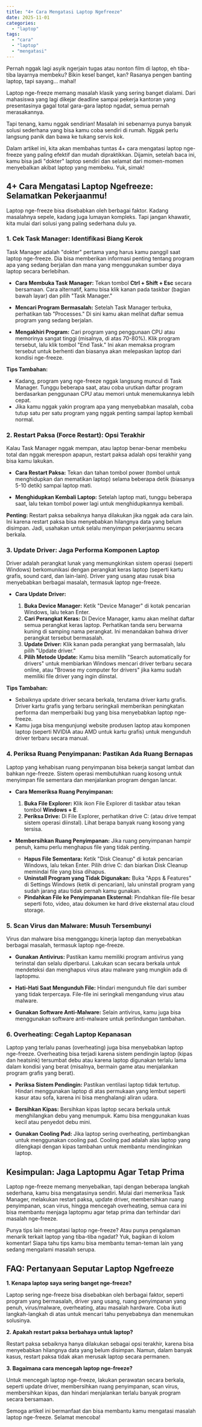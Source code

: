 ```yaml
---
title: "4+ Cara Mengatasi Laptop Ngefreeze"
date: 2025-11-01
categories: 
  - "laptop"
tags: 
  - "cara"
  - "laptop"
  - "mengatasi"
---
```


Pernah nggak lagi asyik ngerjain tugas atau nonton film di laptop, eh tiba-tiba layarnya membeku? Bikin kesel banget, kan? Rasanya pengen banting laptop, tapi sayang... mahal!

Laptop nge-freeze memang masalah klasik yang sering banget dialami. Dari mahasiswa yang lagi dikejar deadline sampai pekerja kantoran yang presentasinya gagal total gara-gara laptop ngadat, semua pernah merasakannya.

Tapi tenang, kamu nggak sendirian! Masalah ini sebenarnya punya banyak solusi sederhana yang bisa kamu coba sendiri di rumah. Nggak perlu langsung panik dan bawa ke tukang servis kok.

Dalam artikel ini, kita akan membahas tuntas 4+ cara mengatasi laptop nge-freeze yang paling efektif dan mudah dipraktikkan. Dijamin, setelah baca ini, kamu bisa jadi "dokter" laptop sendiri dan selamat dari momen-momen menyebalkan akibat laptop yang membeku. Yuk, simak!

## 4+ Cara Mengatasi Laptop Ngefreeze: Selamatkan Pekerjaanmu!

Laptop nge-freeze bisa disebabkan oleh berbagai faktor. Kadang masalahnya sepele, kadang juga lumayan kompleks. Tapi jangan khawatir, kita mulai dari solusi yang paling sederhana dulu ya.

### 1\. Cek Task Manager: Identifikasi Biang Kerok

Task Manager adalah "dokter" pertama yang harus kamu panggil saat laptop nge-freeze. Dia bisa memberikan informasi penting tentang program apa yang sedang berjalan dan mana yang menggunakan sumber daya laptop secara berlebihan.

- **Cara Membuka Task Manager:** Tekan tombol **Ctrl + Shift + Esc** secara bersamaan. Cara alternatif, kamu bisa klik kanan pada taskbar (bagian bawah layar) dan pilih "Task Manager."
    
- **Mencari Program Bermasalah:** Setelah Task Manager terbuka, perhatikan tab "Processes." Di sini kamu akan melihat daftar semua program yang sedang berjalan.
    
- **Mengakhiri Program:** Cari program yang penggunaan CPU atau memorinya sangat tinggi (misalnya, di atas 70-80%). Klik program tersebut, lalu klik tombol "End Task." Ini akan memaksa program tersebut untuk berhenti dan biasanya akan melepaskan laptop dari kondisi nge-freeze.
    

**Tips Tambahan:**

- Kadang, program yang nge-freeze nggak langsung muncul di Task Manager. Tunggu beberapa saat, atau coba urutkan daftar program berdasarkan penggunaan CPU atau memori untuk menemukannya lebih cepat.
- Jika kamu nggak yakin program apa yang menyebabkan masalah, coba tutup satu per satu program yang nggak penting sampai laptop kembali normal.

### 2\. Restart Paksa (Force Restart): Opsi Terakhir

Kalau Task Manager nggak mempan, atau laptop benar-benar membeku total dan nggak merespon apapun, restart paksa adalah opsi terakhir yang bisa kamu lakukan.

- **Cara Restart Paksa:** Tekan dan tahan tombol power (tombol untuk menghidupkan dan mematikan laptop) selama beberapa detik (biasanya 5-10 detik) sampai laptop mati.
    
- **Menghidupkan Kembali Laptop:** Setelah laptop mati, tunggu beberapa saat, lalu tekan tombol power lagi untuk menghidupkannya kembali.
    

**Penting:** Restart paksa sebaiknya hanya dilakukan jika nggak ada cara lain. Ini karena restart paksa bisa menyebabkan hilangnya data yang belum disimpan. Jadi, usahakan untuk selalu menyimpan pekerjaanmu secara berkala.

### 3\. Update Driver: Jaga Performa Komponen Laptop

Driver adalah perangkat lunak yang memungkinkan sistem operasi (seperti Windows) berkomunikasi dengan perangkat keras laptop (seperti kartu grafis, sound card, dan lain-lain). Driver yang usang atau rusak bisa menyebabkan berbagai masalah, termasuk laptop nge-freeze.

- **Cara Update Driver:**
    
    1. **Buka Device Manager:** Ketik "Device Manager" di kotak pencarian Windows, lalu tekan Enter.
    2. **Cari Perangkat Keras:** Di Device Manager, kamu akan melihat daftar semua perangkat keras laptop. Perhatikan tanda seru berwarna kuning di samping nama perangkat. Ini menandakan bahwa driver perangkat tersebut bermasalah.
    3. **Update Driver:** Klik kanan pada perangkat yang bermasalah, lalu pilih "Update driver."
    4. **Pilih Metode Update:** Kamu bisa memilih "Search automatically for drivers" untuk membiarkan Windows mencari driver terbaru secara online, atau "Browse my computer for drivers" jika kamu sudah memiliki file driver yang ingin diinstal.

**Tips Tambahan:**

- Sebaiknya update driver secara berkala, terutama driver kartu grafis. Driver kartu grafis yang terbaru seringkali memberikan peningkatan performa dan memperbaiki bug yang bisa menyebabkan laptop nge-freeze.
- Kamu juga bisa mengunjungi website produsen laptop atau komponen laptop (seperti NVIDIA atau AMD untuk kartu grafis) untuk mengunduh driver terbaru secara manual.

### 4\. Periksa Ruang Penyimpanan: Pastikan Ada Ruang Bernapas

Laptop yang kehabisan ruang penyimpanan bisa bekerja sangat lambat dan bahkan nge-freeze. Sistem operasi membutuhkan ruang kosong untuk menyimpan file sementara dan menjalankan program dengan lancar.

- **Cara Memeriksa Ruang Penyimpanan:**
    
    1. **Buka File Explorer:** Klik ikon File Explorer di taskbar atau tekan tombol **Windows + E**.
    2. **Periksa Drive:** Di File Explorer, perhatikan drive C: (atau drive tempat sistem operasi diinstal). Lihat berapa banyak ruang kosong yang tersisa.
- **Membersihkan Ruang Penyimpanan:** Jika ruang penyimpanan hampir penuh, kamu perlu menghapus file yang tidak penting.
    
    - **Hapus File Sementara:** Ketik "Disk Cleanup" di kotak pencarian Windows, lalu tekan Enter. Pilih drive C: dan biarkan Disk Cleanup memindai file yang bisa dihapus.
    - **Uninstall Program yang Tidak Digunakan:** Buka "Apps & Features" di Settings Windows (ketik di pencarian), lalu uninstall program yang sudah jarang atau tidak pernah kamu gunakan.
    - **Pindahkan File ke Penyimpanan Eksternal:** Pindahkan file-file besar seperti foto, video, atau dokumen ke hard drive eksternal atau cloud storage.

### 5\. Scan Virus dan Malware: Musuh Tersembunyi

Virus dan malware bisa mengganggu kinerja laptop dan menyebabkan berbagai masalah, termasuk laptop nge-freeze.

- **Gunakan Antivirus:** Pastikan kamu memiliki program antivirus yang terinstal dan selalu diperbarui. Lakukan scan secara berkala untuk mendeteksi dan menghapus virus atau malware yang mungkin ada di laptopmu.
    
- **Hati-Hati Saat Mengunduh File:** Hindari mengunduh file dari sumber yang tidak terpercaya. File-file ini seringkali mengandung virus atau malware.
    
- **Gunakan Software Anti-Malware:** Selain antivirus, kamu juga bisa menggunakan software anti-malware untuk perlindungan tambahan.
    

### 6\. Overheating: Cegah Laptop Kepanasan

Laptop yang terlalu panas (overheating) juga bisa menyebabkan laptop nge-freeze. Overheating bisa terjadi karena sistem pendingin laptop (kipas dan heatsink) tersumbat debu atau karena laptop digunakan terlalu lama dalam kondisi yang berat (misalnya, bermain game atau menjalankan program grafis yang berat).

- **Periksa Sistem Pendingin:** Pastikan ventilasi laptop tidak tertutup. Hindari menggunakan laptop di atas permukaan yang lembut seperti kasur atau sofa, karena ini bisa menghalangi aliran udara.
    
- **Bersihkan Kipas:** Bersihkan kipas laptop secara berkala untuk menghilangkan debu yang menumpuk. Kamu bisa menggunakan kuas kecil atau penyedot debu mini.
    
- **Gunakan Cooling Pad:** Jika laptop sering overheating, pertimbangkan untuk menggunakan cooling pad. Cooling pad adalah alas laptop yang dilengkapi dengan kipas tambahan untuk membantu mendinginkan laptop.
    

## Kesimpulan: Jaga Laptopmu Agar Tetap Prima

Laptop nge-freeze memang menyebalkan, tapi dengan beberapa langkah sederhana, kamu bisa mengatasinya sendiri. Mulai dari memeriksa Task Manager, melakukan restart paksa, update driver, membersihkan ruang penyimpanan, scan virus, hingga mencegah overheating, semua cara ini bisa membantu menjaga laptopmu agar tetap prima dan terhindar dari masalah nge-freeze.

Punya tips lain mengatasi laptop nge-freeze? Atau punya pengalaman menarik terkait laptop yang tiba-tiba ngadat? Yuk, bagikan di kolom komentar! Siapa tahu tips kamu bisa membantu teman-teman lain yang sedang mengalami masalah serupa.

## FAQ: Pertanyaan Seputar Laptop Ngefreeze

**1\. Kenapa laptop saya sering banget nge-freeze?**

Laptop sering nge-freeze bisa disebabkan oleh berbagai faktor, seperti program yang bermasalah, driver yang usang, ruang penyimpanan yang penuh, virus/malware, overheating, atau masalah hardware. Coba ikuti langkah-langkah di atas untuk mencari tahu penyebabnya dan menemukan solusinya.

**2\. Apakah restart paksa berbahaya untuk laptop?**

Restart paksa sebaiknya hanya dilakukan sebagai opsi terakhir, karena bisa menyebabkan hilangnya data yang belum disimpan. Namun, dalam banyak kasus, restart paksa tidak akan merusak laptop secara permanen.

**3\. Bagaimana cara mencegah laptop nge-freeze?**

Untuk mencegah laptop nge-freeze, lakukan perawatan secara berkala, seperti update driver, membersihkan ruang penyimpanan, scan virus, membersihkan kipas, dan hindari menjalankan terlalu banyak program secara bersamaan.

Semoga artikel ini bermanfaat dan bisa membantu kamu mengatasi masalah laptop nge-freeze. Selamat mencoba!
